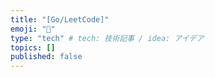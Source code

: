 ```yaml
---
title: "[Go/LeetCode]"
emoji: "📑"
type: "tech" # tech: 技術記事 / idea: アイデア
topics: []
published: false
---
```

